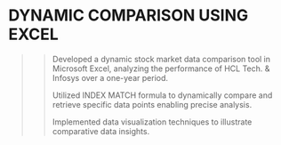 # DYNAMIC COMPARISON USING EXCEL
>>	Developed a dynamic stock market data comparison tool in Microsoft Excel, analyzing the performance of
 >> HCL Tech. & Infosys over a one-year period.
>>
>>	Utilized INDEX MATCH formula to dynamically compare and retrieve specific data points 
 >>enabling precise analysis.
>>
>>	Implemented data visualization techniques to illustrate comparative data insights.
